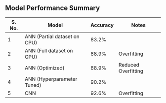 ## Model Performance Summary

| S. No. | Model                          | Accuracy  | Notes                 |
|--------|--------------------------------|-----------|-----------------------|
| 1      | ANN (Partial dataset on CPU)   | 83.2%     |                       |
| 2      | ANN (Full dataset on GPU)      | 88.9%     | Overfitting           |
| 3      | ANN (Optimized)                | 88.9%     | Reduced Overfitting   |
| 4      | ANN (Hyperparameter Tuned)     | 90.2%     |                       |
| 5      | CNN                            | 92.6%     | Overfitting           |

